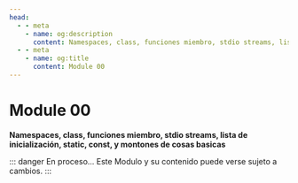```yaml
---
head:
  - - meta
    - name: og:description
      content: Namespaces, class, funciones miembro, stdio streams, lista de inicialización, static, const, y montones de cosas basicas
  - - meta
    - name: og:title
      content: Module 00
---
```

<script setup lang="ts">
import Woaos from '@theme/components/categoria.vue';
import { module00 } from './module00.ts';
</script>

# Module 00

**Namespaces, class, funciones miembro, stdio streams, lista de inicialización, static, const, y montones de
cosas basicas**

::: danger En proceso...
Este Modulo y su contenido puede verse sujeto a cambios.
:::

<Woaos :links="module00" />